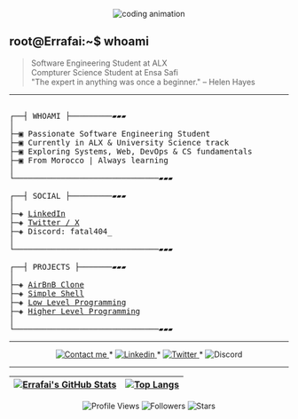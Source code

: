 </p>
<p align="center">  
<img src ="https://media.giphy.com/media/qgQUggAC3Pfv687qPC/giphy.gif" alt="coding animation">
</p>

## root@Errafai:~$ whoami
> Software Engineering Student at ALX \
> Compturer Science Student at Ensa Safi \
> "The expert in anything was once a beginner." – Helen Hayes

---

<pre>

┌──┤ WHOAMI ├─────────▰▰▰
│
├─▣ Passionate Software Engineering Student
├─▣ Currently in ALX & University Science track
├─▣ Exploring Systems, Web, DevOps & CS fundamentals
├─▣ From Morocco | Always learning
│
└───────────────────────────────▰▰▰

┌──┤ SOCIAL ├─────────▰▰▰
│
├─◈ <a href="https://www.linkedin.com/in/achraf-errafai-2a0053250">LinkedIn</a>
├─◈ <a href="https://x.com/AchrafErrafai">Twitter / X</a>
├─◈ Discord: fatal404_
│
└───────────────────────────────▰▰▰

┌──┤ PROJECTS ├───────▰▰▰
│
├─◈ <a href="https://github.com/Errafai/AirBnB_clone">AirBnB Clone</a>
├─◈ <a href="https://github.com/Errafai/simple_shell">Simple Shell</a>
├─◈ <a href="https://github.com/Errafai/alx-low_level_programming">Low Level Programming</a>
├─◈ <a href="https://github.com/Errafai/alx-higher_level_programming">Higher Level Programming</a>
│
└───────────────────────────────▰▰▰
</pre>

---

<p align="center">
    <a href="mailto:aerrafai03@gmail.com">
        <img alt="Contact me" src="https://img.shields.io/badge/-Ask_me_anything-blue?style=flat&logo=Gmail&logoColor=white&link=mailto:aerrafai03@gmail.com&color=3d85c6" />
    </a>
    <span> * </span>
    <a href="https://www.linkedin.com/in/achraf-errafai-2a0053250/">
        <img alt="Linkedin" src="https://img.shields.io/badge/-Linkedin-0072b1?style=flat&logo=Linkedin&logoColor=white" />
    </a>
    <span> * </span>
    <a href="https://x.com/AchrafErrafai">
        <img alt="Twitter" src="https://img.shields.io/badge/-Twitter-0072b1?style=flat&logo=Twitter&logoColor=white&color=1DA1F2" />
    </a>
    <span> * </span>
    <img alt="Discord" src="https://img.shields.io/badge/-fatal404_-7289da?style=flat&logo=discord&logoColor=white" />
</p>

---

| [![Errafai's GitHub Stats](https://github-readme-stats.vercel.app/api?username=Errafai&show_icons=true&hide=issues&hide_border=true&theme=radical)](https://github.com/Errafai) | [![Top Langs](https://github-readme-stats.vercel.app/api/top-langs/?username=Errafai&layout=compact&hide_border=true&theme=radical)](https://github.com/Errafai) |
|:-:|:-:|

<p align="center">
	<img alt="Profile Views" src="https://komarev.com/ghpvc/?username=Errafai&color=8c36db&style=flat&label=visitors" />
	<img alt="Followers" src="https://img.shields.io/github/followers/Errafai?color=blueviolet" />
	<img alt="Stars" src="https://img.shields.io/github/stars/Errafai?color=blueviolet" />
</p>
